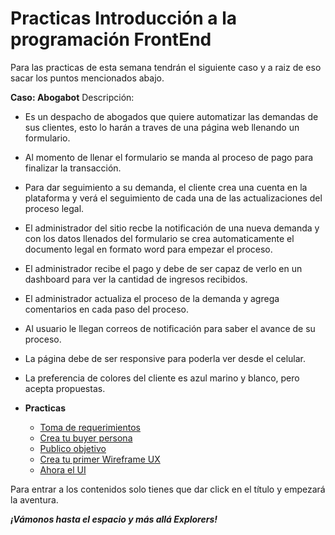 # Practicas Introducción a la programación FrontEnd

Para las practicas de esta semana tendrán el siguiente caso y a raiz de eso sacar los puntos mencionados abajo.

**Caso: Abogabot**
Descripción: 
- Es un despacho de abogados que quiere automatizar las demandas de sus clientes, esto lo harán a traves de una página web llenando un formulario.
- Al momento de llenar el formulario se manda al proceso de pago para finalizar la transacción.
- Para dar seguimiento a su demanda, el cliente crea una cuenta en la plataforma y verá el seguimiento de cada una de las actualizaciones del proceso legal.
- El administrador del sitio recbe la notificación de una nueva demanda y con los datos llenados del formulario se crea automaticamente el documento  legal en formato word para empezar el proceso.
- El administrador recibe el pago y debe de ser capaz de verlo en un dashboard para ver la cantidad de ingresos recibidos.
- El administrador actualiza el proceso de la demanda y agrega comentarios en cada paso del proceso.
- Al usuario le llegan correos de notificación para saber el avance de su proceso.
- La página debe de ser responsive para poderla ver desde el celular.
- La preferencia de colores del cliente es azul marino y blanco, pero acepta propuestas.

- **Practicas**
	- [Toma de requerimientos](./01-Requisitos.md)
    - [Crea tu buyer persona](./02-BuyerPersona.md)
	- [Publico objetivo](./03-PublicoObjetivo.md)
	- [Crea tu primer Wireframe UX](./04-WireFrame.md)
	- [Ahora el UI](./5.-UI.md)

Para entrar a los contenidos solo tienes que dar click en el título y empezará la aventura.

***¡Vámonos hasta el espacio y más allá Explorers!***